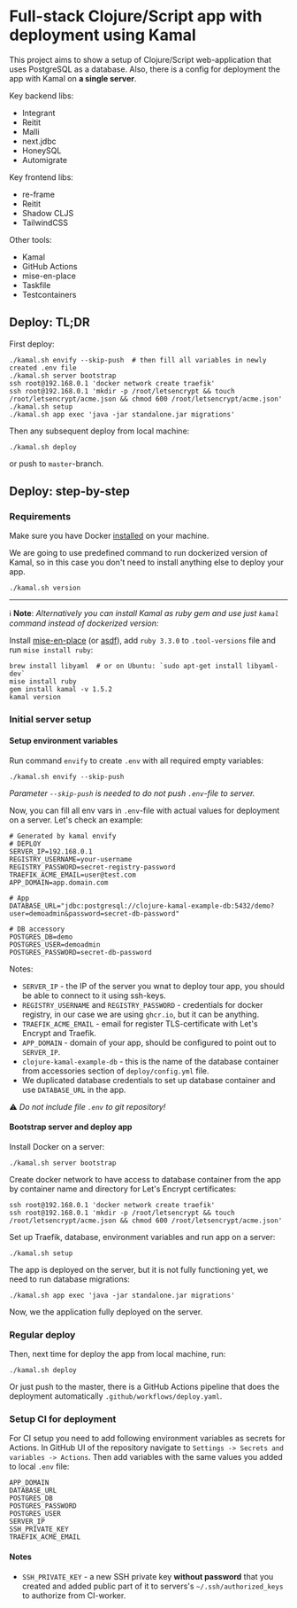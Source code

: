 # Full-stack Clojure/Script app with deployment using Kamal

This project aims to show a setup of Clojure/Script web-application that
uses PostgreSQL as a database. Also, there is a config for
deployment the app with Kamal on **a single server**.

Key backend libs:
- Integrant
- Reitit
- Malli
- next.jdbc
- HoneySQL
- Automigrate

Key frontend libs:
- re-frame
- Reitit
- Shadow CLJS
- TailwindCSS

Other tools:
- Kamal
- GitHub Actions
- mise-en-place
- Taskfile
- Testcontainers

## Deploy: TL;DR

First deploy: 

```shell
./kamal.sh envify --skip-push  # then fill all variables in newly created .env file
./kamal.sh server bootstrap
ssh root@192.168.0.1 'docker network create traefik'
ssh root@192.168.0.1 'mkdir -p /root/letsencrypt && touch /root/letsencrypt/acme.json && chmod 600 /root/letsencrypt/acme.json'
./kamal.sh setup
./kamal.sh app exec 'java -jar standalone.jar migrations'
```

Then any subsequent deploy from local machine:

```shell
./kamal.sh deploy
```

or push to `master`-branch.

## Deploy: step-by-step

### Requirements

Make sure you have Docker [installed](https://docs.docker.com/engine/install/) on your machine.

We are going to use predefined command to run dockerized version of Kamal, 
so in this case you don't need to install anything else to deploy your app.

```shell
./kamal.sh version
```

---

:information_source: **Note**: _Alternatively you can install Kamal as ruby gem 
and use just `kamal` command instead of dockerized version:_

Install [mise-en-place](https://mise.jdx.dev/getting-started.html#quickstart) (or [asdf](https://asdf-vm.com/guide/getting-started.html)), 
add `ruby 3.3.0` to `.tool-versions` file and run `mise install ruby`:

```shell
brew install libyaml  # or on Ubuntu: `sudo apt-get install libyaml-dev` 
mise install ruby
gem install kamal -v 1.5.2
kamal version
```

### Initial server setup

#### Setup environment variables

Run command `envify` to create `.env` with all required empty variables: 

```shell
./kamal.sh envify --skip-push
```

_Parameter `--skip-push` is needed to do not push `.env`-file to server._

Now, you can fill all env vars in `.env`-file with actual values for deployment on a server.
Let's check an example:
```shell
# Generated by kamal envify
# DEPLOY
SERVER_IP=192.168.0.1
REGISTRY_USERNAME=your-username
REGISTRY_PASSWORD=secret-registry-password
TRAEFIK_ACME_EMAIL=user@test.com
APP_DOMAIN=app.domain.com

# App
DATABASE_URL="jdbc:postgresql://clojure-kamal-example-db:5432/demo?user=demoadmin&password=secret-db-password"

# DB accessory
POSTGRES_DB=demo
POSTGRES_USER=demoadmin
POSTGRES_PASSWORD=secret-db-password
```

Notes:
- `SERVER_IP` - the IP of the server you wnat to deploy tour app, you should be able to connect to it using ssh-keys.
- `REGISTRY_USERNAME` and `REGISTRY_PASSWORD` - credentials for docker registry, in our case we are using `ghcr.io`, but it can be anything. 
- `TRAEFIK_ACME_EMAIL` - email for register TLS-certificate with Let's Encrypt and Traefik.
- `APP_DOMAIN` - domain of your app, should be configured to point out to `SERVER_IP`. 
- `clojure-kamal-example-db` - this is the name of the database container from accessories section of `deploy/config.yml` file.
- We duplicated database credentials to set up database container and use `DATABASE_URL` in the app. 

:warning: _Do not include file `.env` to git repository!_ 

#### Bootstrap server and deploy app

Install Docker on a server:

```shell
./kamal.sh server bootstrap
```

Create docker network to have access to database container from the app by container name
and directory for Let's Encrypt certificates:

```shell
ssh root@192.168.0.1 'docker network create traefik'
ssh root@192.168.0.1 'mkdir -p /root/letsencrypt && touch /root/letsencrypt/acme.json && chmod 600 /root/letsencrypt/acme.json'
```

Set up Traefik, database, environment variables and run app on a server:

```shell
./kamal.sh setup
```

The app is deployed on the server, but it is not fully functioning yet, we need to run database migrations:

```shell
./kamal.sh app exec 'java -jar standalone.jar migrations'
```

Now, we the application fully deployed on the server.

### Regular deploy

Then, next time for deploy the app from local machine, run:

```shell
./kamal.sh deploy
```

Or just push to the master, there is a GitHub Actions pipeline that does 
the deployment automatically `.github/workflows/deploy.yaml`.

### Setup CI for deployment

For CI setup you need to add following environment variables as secrets for Actions. 
In GitHub UI of the repository navigate to `Settings -> Secrets and variables -> Actions`.
Then add variables with the same values you added to local `.env` file:

```shell
APP_DOMAIN
DATABASE_URL
POSTGRES_DB
POSTGRES_PASSWORD
POSTGRES_USER
SERVER_IP
SSH_PRIVATE_KEY
TRAEFIK_ACME_EMAIL
```

#### Notes

- `SSH_PRIVATE_KEY` - a new SSH private key **without password** that you created and added public part of it to servers's `~/.ssh/authorized_keys` to authorize from CI-worker.
